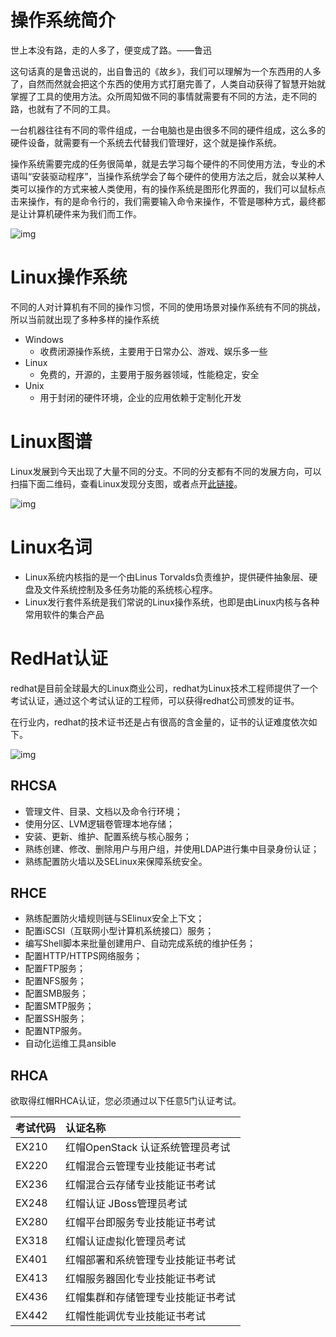 # 操作系统简介

世上本没有路，走的人多了，便变成了路。——鲁迅

这句话真的是鲁迅说的，出自鲁迅的《故乡》，我们可以理解为一个东西用的人多了，自然而然就会把这个东西的使用方式打磨完善了，人类自动获得了智慧开始就掌握了工具的使用方法。众所周知做不同的事情就需要有不同的方法，走不同的路，也就有了不同的工具。

一台机器往往有不同的零件组成，一台电脑也是由很多不同的硬件组成，这么多的硬件设备，就需要有一个系统去代替我们管理好，这个就是操作系统。

操作系统需要完成的任务很简单，就是去学习每个硬件的不同使用方法，专业的术语叫“安装驱动程序”，当操作系统学会了每个硬件的使用方法之后，就会以某种人类可以操作的方式来被人类使用，有的操作系统是图形化界面的，我们可以鼠标点击来操作，有的是命令行的，我们需要输入命令来操作，不管是哪种方式，最终都是让计算机硬件来为我们而工作。

![img](01.Linux%E5%9F%BA%E7%A1%80/NqdVW2EgszsK2S8C.png!thumbnail)

# Linux操作系统

不同的人对计算机有不同的操作习惯，不同的使用场景对操作系统有不同的挑战，所以当前就出现了多种多样的操作系统

* Windows
  * 收费闭源操作系统，主要用于日常办公、游戏、娱乐多一些
* Linux
  * 免费的，开源的，主要用于服务器领域，性能稳定，安全
* Unix
  * 用于封闭的硬件环境，企业的应用依赖于定制化开发

# Linux图谱

Linux发展到今天出现了大量不同的分支。不同的分支都有不同的发展方向，可以扫描下面二维码，查看Linux发现分支图，或者点开[此链接](https://user-images.githubusercontent.com/19638095/97118180-e25f3680-1708-11eb-8bef-1ebe025e1374.png)。

![img](01.Linux%E5%9F%BA%E7%A1%80/vchYOkVRT5jjaslE.png!thumbnail)

# Linux名词

* Linux系统内核指的是一个由Linus Torvalds负责维护，提供硬件抽象层、硬盘及文件系统控制及多任务功能的系统核心程序。
* Linux发行套件系统是我们常说的Linux操作系统，也即是由Linux内核与各种常用软件的集合产品

# RedHat认证

redhat是目前全球最大的Linux商业公司，redhat为Linux技术工程师提供了一个考试认证，通过这个考试认证的工程师，可以获得redhat公司颁发的证书。

在行业内，redhat的技术证书还是占有很高的含金量的，证书的认证难度依次如下。

![img](01.Linux%E5%9F%BA%E7%A1%80/C6ZHIFVnIvKcMyIJ.png!thumbnail)

## RHCSA

* 管理文件、目录、文档以及命令行环境；
* 使用分区、LVM逻辑卷管理本地存储；
* 安装、更新、维护、配置系统与核心服务；
* 熟练创建、修改、删除用户与用户组，并使用LDAP进行集中目录身份认证；
* 熟练配置防火墙以及SELinux来保障系统安全。

## RHCE

* 熟练配置防火墙规则链与SElinux安全上下文；
* 配置iSCSI（互联网小型计算机系统接口）服务；
* 编写Shell脚本来批量创建用户、自动完成系统的维护任务；
* 配置HTTP/HTTPS网络服务；
* 配置FTP服务；
* 配置NFS服务；
* 配置SMB服务；
* 配置SMTP服务；
* 配置SSH服务；
* 配置NTP服务。
* 自动化运维工具ansible

## RHCA

欲取得红帽RHCA认证，您必须通过以下任意5门认证考试。

| 考试代码 | 认证名称                           |
| :------- | :--------------------------------- |
| EX210    | 红帽OpenStack 认证系统管理员考试   |
| EX220    | 红帽混合云管理专业技能证书考试     |
| EX236    | 红帽混合云存储专业技能证书考试     |
| EX248    | 红帽认证 JBoss管理员考试           |
| EX280    | 红帽平台即服务专业技能证书考试     |
| EX318    | 红帽认证虚拟化管理员考试           |
| EX401    | 红帽部署和系统管理专业技能证书考试 |
| EX413    | 红帽服务器固化专业技能证书考试     |
| EX436    | 红帽集群和存储管理专业技能证书考试 |
| EX442    | 红帽性能调优专业技能证书考试       |
